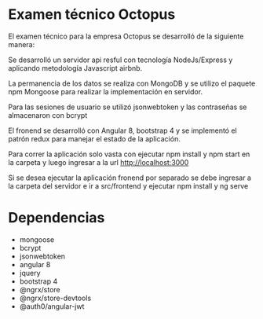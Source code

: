 # Examen técnico Octopus

El examen técnico para la empresa Octopus se desarrolló de la siguiente manera:

Se desarrolló un servidor api resful con tecnología NodeJs/Express y aplicando metodología Javascript airbnb.

La permanencia de los datos se realiza con MongoDB y se utilizo el paquete npm Mongoose para realizar la implementación en servidor.

Para las sesiones de usuario se utilizó jsonwebtoken y las contraseñas se almacenaron con bcrypt

El fronend se desarrolló con Angular 8, bootstrap 4 y se implementó el patrón redux para manejar el estado de la aplicación.

Para correr la aplicación solo vasta con ejecutar npm install y npm start en la carpeta y luego ingresar a la url [http://localhost:3000](http://localhost:3000)

Si se desea ejecutar la aplicación fronend por separado se debe ingresar a la carpeta del servidor e ir a src/frontend y ejecutar npm install y ng serve

# Dependencias
- mongoose
- bcrypt
- jsonwebtoken
- angular 8
- jquery
- bootstrap 4
- @ngrx/store
- @ngrx/store-devtools
- @auth0/angular-jwt